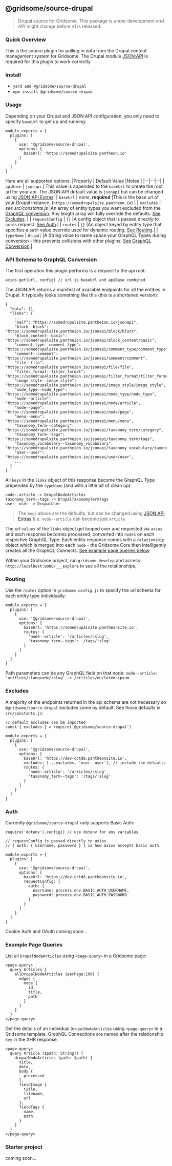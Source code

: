 

## @gridsome/source-drupal
> Drupal source for Gridsome. This package is under development and API might change before v1 is released. 

### Quick Overview

This is the source plugin for pulling in data from the Drupal content management system for Gridsome. The Drupal module [JSON:API](https://www.drupal.org/project/jsonapi) is required for this plugin to work correctly. 

### Install
* `yard add @gridsome/source-drupal`
* `npm install @gridsome/source-drupal`

### Usage
Depending on your Drupal and JSON:API configuration, you only need to specify `baseUrl` to get up and running:
```
module.exports = {
  plugins: [
    {
      use: '@gridsome/source-drupal',
      options: {
        baseUrl: 'https://somedrupalsite.pantheon.io'
      }
    }
  ]
}
```
Here are all supported options:
|Property  | Default Value |Notes  |
|--|--|--|
| `apiBase` | `jsonapi` | This value is appended to the `baseUrl` to create the root url for your api. The JSON:API default value is `jsonapi` but can be changed using [JSON:API Extras](https://www.drupal.org/project/jsonapi_extras)|
| `baseUrl` | *none*, **required** |This is the base url of your Drupal instance. (`https://somedrupalsite.pantheon.io`)  |
| `excludes` | *see src/constants.js* |An array of entity types you want excluded from the [GraphQL conversion](#api-schema-to-graphql-conversion). Any length array will fully override the defaults. [See Excludes](#excludes). |
| `requestConfig` | `{}` |A config object that is passed directly to `axios` request. [See Auth](#auth).|
| `routes` | `{}` |An object keyed by entity type that specifies a `path` value override used for dynamic routing. [See Routing](#routing).|
| `typeName` | `Drupal` |A String value to name space your GraphQL Types during conversion - this prevents collisions with other plugins. [See GraphQL Conversion](#api-schema-to-graphql-conversion).|

### API Schema to GraphQL Conversion
The first operation this plugin performs is a request to the api root:
```
axios.get(url, config) // url is baseUrl and apiBase combined
```
The JSON:API returns a manifest of available endpoints for all the entities in Drupal. It typically looks something like this (this is a shortened version):
```
{
  "data": [],
  "links": {
    ...
    "self": "https://somedrupalsite.pantheion.io/jsonapi",
    "block--block": "https://somedrupalsite.pantheion.io/jsonapi/block/block",
    "block_content--basic": "https://somedrupalsite.pantheion.io/jsonapi/block_content/basic",
    "comment_type--comment_type": "https://somedrupalsite.pantheion.io/jsonapi/comment_type/comment_type",
    "comment--comment": "https://somedrupalsite.pantheion.io/jsonapi/comment/comment",
    "file--file": "https://somedrupalsite.pantheion.io/jsonapi/file/file",
    "filter_format--filter_format": "https://somedrupalsite.pantheion.io/jsonapi/filter_format/filter_format",
    "image_style--image_style": "https://somedrupalsite.pantheion.io/jsonapi/image_style/image_style",
    "node_type--node_type": "https://somedrupalsite.pantheion.io/jsonapi/node_type/node_type",
    "node--article": "https://somedrupalsite.pantheion.io/jsonapi/node/article",
    "node--page": "https://somedrupalsite.pantheion.io/jsonapi/node/page",
    "menu--menu": "https://somedrupalsite.pantheion.io/jsonapi/menu/menu",
    "taxonomy_term--category": "https://somedrupalsite.pantheion.io/jsonapi/taxonomy_term/category",
    "taxonomy_term--tags": "https://somedrupalsite.pantheion.io/jsonapi/taxonomy_term/tags",
    "taxonomy_vocabulary--taxonomy_vocabulary": "https://somedrupalsite.pantheion.io/jsonapi/taxonomy_vocabulary/taxonomy_vocabulary",
    "user--user": "https://somedrupalsite.pantheion.io/jsonapi/user/user",
    ...
  }
}
```
All `keys` in the `links` object of this response become the GraphQL Type prepended by the `typeName` (and with a little bit of clean up):
```
node--article -> DrupalNodeArticles
taxonomy_term--tags -> DrupalTaxonomyTermTags
user--user -> DrupalUser
```

> The `keys` above are the defaults, but can be changed using [JSON:API
> Extras](https://www.drupal.org/project/jsonapi_extras) (i.e. `node--article` can become just `article`

The url `values` of the `links` object get looped over and requested via `axios` and each response becomes processed, converted into `nodes` on each respective GraphQL Type. Each entity response comes with a `relationship` object which is merged into each `node` - the Gridsome Core then intelligently creates all the GraphQL Connects. [See example page queries below](#example-page-queries).

Within your Gridsome project, run `gridsome develop` and access `http://localhost:8080/___explore` to see all the relationships.

### Routing
Use the `routes` option in `gridsome.config.js` to specify the url schema for each entity type individually:
```
module.exports = {
  plugins: [
    {
      use: '@gridsome/source-drupal',
      options: {
        baseUrl: 'https://somedrupalsite.pantheonsite.io',
        routes: {
          'node--article': '/articles/:slug',
          'taxonomy_term--tags': '/tags/:slug'
        }
      }
    }
  ]
}
```
Path parameters can be any GraphQL field on that node:
`node--article: 'aritlces/:langcode/:slug' -> /aritcles/en/lorem-ipsum`

### Excludes
A majority of the endpoints returned in the api schema are not necessary so `@gridsome/source-drupal` excludes some by default. See those defaults in `src/constants.js`:
```
// default excludes can be imported
const { excludes } = require('@gridsome/source-drupal')

module.exports = {
  plugins: [
    {
      use: '@gridsome/source-drupal',
      options: {
        baseUrl: 'https://dev-cctd8.pantheonsite.io',
        excludes: [...excludes, 'user--user'], // include the defaults
        routes: {
          'node--article': '/articles/:slug',
          'taxonomy_term--tags': '/tags/:slug'
        }
      }
    }
  ]
}
```
### Auth
Currently `@gridsome/source-drupal` only supports Basic Auth:
```
require('dotenv').config() // use dotenv for env variables

// requestConfig is passed directly to axios
// { auth: { username, password } } is how axios accepts basic auth

module.exports = {
  plugins: [
    {
      use: '@gridsome/source-drupal',
      options: {
        baseUrl: 'https://dev-cctd8.pantheonsite.io',
        requestConfig: {
          auth: {
            username: process.env.BASIC_AUTH_USERNAME,
			password: process.env.BASIC_AUTH_PASSWORD
          }
        }
      }
    }
  ]
}
```
Cookie Auth and OAuth coming soon...

### Example Page Queries
List all `DrupalNodeArticles` using `<page-query>` in a Gridsome page:
```
<page-query>
  query Articles {
    allDrupalNodeArticles (perPage:100) {
      edges {
        node {
          id,
          title,
          path
        }
      }
    }
  }
</page-query>
```
Get the details of an individual `DrupalNodeArticles` using `<page-query>` in a Gridsome template. GraphQL Connections are named after the relationship `key` in the XHR response:
```
<page-query>
  query Article ($path: String!) {
    drupalNodeArticles (path: $path) {
      title,
      date,
      body {
        processed
      },
      fieldImage {
        title,
        filename,
        url
      },
      fieldTags {
        name,
        path
      }
    }
  }
</page-query>
```

### Starter project
coming soon...
